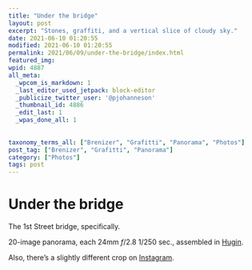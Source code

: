 ```yaml
---
title: "Under the bridge"
layout: post
excerpt: "Stones, graffiti, and a vertical slice of cloudy sky."
date: 2021-06-10 01:20:55
modified: 2021-06-10 01:20:55
permalink: 2021/06/09/under-the-bridge/index.html
featured_img: 
wpid: 4887
all_meta: 
  _wpcom_is_markdown: 1
  _last_editor_used_jetpack: block-editor
  _publicize_twitter_user: '@pjohanneson'
  _thumbnail_id: 4886
  _edit_last: 1
  _wpas_done_all: 1
  
  
taxonomy_terms_all: ["Brenizer", "Grafitti", "Panorama", "Photos"]
post_tag: ["Brenizer", "Grafitti", "Panorama"]
category: ["Photos"]
tags: post
---
```


# Under the bridge

The 1st Street bridge, specifically.

20-image panorama, each 24mm *f*/2.8 1/250 sec., assembled in [Hugin](http://hugin.sourceforge.net/).

Also, there’s a slightly different crop on [Instagram](https://www.instagram.com/p/CP675_YAHG2/).